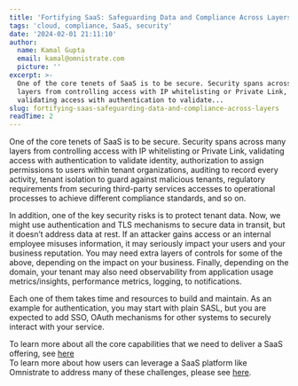 ```yaml
---
title: 'Fortifying SaaS: Safeguarding Data and Compliance Across Layers'
tags: 'cloud, compliance, SaaS, security'
date: '2024-02-01 21:11:10'
author:
  name: Kamal Gupta
  email: kamal@omnistrate.com
  picture: ''
excerpt: >-
  One of the core tenets of SaaS is to be secure. Security spans across many
  layers from controlling access with IP whitelisting or Private Link,
  validating access with authentication to validate...
slug: fortifying-saas-safeguarding-data-and-compliance-across-layers
readTime: 2
---
```


One of the core tenets of SaaS is to be secure. Security spans across many layers from controlling access with IP whitelisting or Private Link, validating access with authentication to validate identity, authorization to assign permissions to users within tenant organizations, auditing to record every activity, tenant isolation to guard against malicious tenants, regulatory requirements from securing third-party services accesses to operational processes to achieve different compliance standards, and so on.

In addition, one of the key security risks is to protect tenant data. Now, we might use authentication and TLS mechanisms to secure data in transit, but it doesn’t address data at rest. If an attacker gains access or an internal employee misuses information, it may seriously impact your users and your business reputation. You may need extra layers of controls for some of the above, depending on the impact on your business. Finally, depending on the domain, your tenant may also need observability from application usage metrics/insights, performance metrics, logging, to notifications.

Each one of them takes time and resources to build and maintain. As an example for authentication, you may start with plain SASL, but you are expected to add SSO, OAuth mechanisms for other systems to securely interact with your service.

To learn more about all the core capabilities that we need to deliver a SaaS offering, see [here][1]
<br>
To learn more about how users can leverage a SaaS platform like Omnistrate to address many of these challenges, please see [here][2].


  [1]: https://blog.omnistrate.com/posts/52
  [2]: https://blog.omnistrate.com/posts/53
